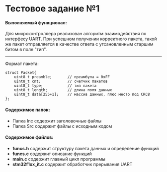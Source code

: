 # Тестовое задание №1
#### Выполняемый функционал:
Для микроконтроллера реализован алгоритм взаимодействия по интерфесу UART. 
При успешном получении корректного пакета, такой же пакет отправляется в качестве ответа с утсановленным старшим битом в поле "тип".
____
Формат пакета:
```
struct Packet{
	uint8_t	preamble;		// преамбула = 0xFF
	uint8_t cnt;			// счетчик пакетов
	uint8_t type;			// тип пакета
	uint8_t length;			// длина поля данных
	uint8_t data[255+1];	// массив данных, плюс место под CRC8
};
```
#### Содержимое папок:
- Папка Inc содержит заголовочные файлы
- Папка Src содержит файлы с исходным кодом
#### Содержимое файлов:
- **funcs.h** содержит структуру пакета данных и определение функций
- **funcs.c** содержит описание функций
- **main.c** содержит главный цикл программы
- **stm32f1xx_it.c** содержит обработчик прерывания UART